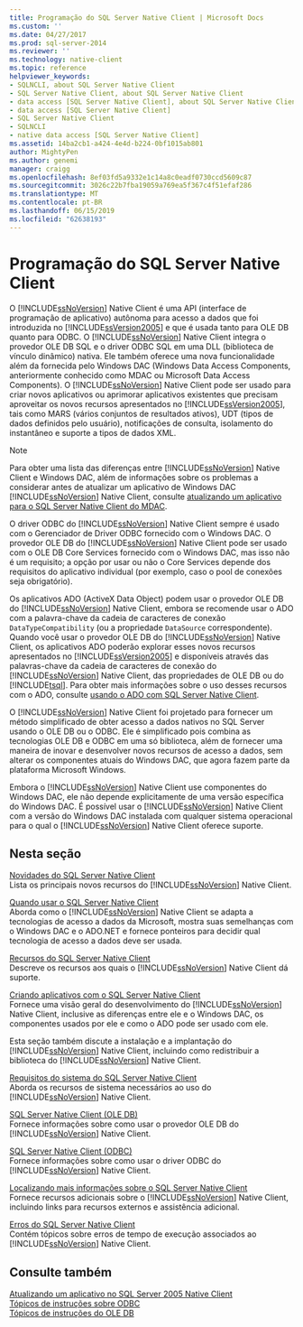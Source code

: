 ```yaml
---
title: Programação do SQL Server Native Client | Microsoft Docs
ms.custom: ''
ms.date: 04/27/2017
ms.prod: sql-server-2014
ms.reviewer: ''
ms.technology: native-client
ms.topic: reference
helpviewer_keywords:
- SQLNCLI, about SQL Server Native Client
- SQL Server Native Client, about SQL Server Native Client
- data access [SQL Server Native Client], about SQL Server Native Client
- data access [SQL Server Native Client]
- SQL Server Native Client
- SQLNCLI
- native data access [SQL Server Native Client]
ms.assetid: 14ba2cb1-a424-4e4d-b224-0bf1015ab801
author: MightyPen
ms.author: genemi
manager: craigg
ms.openlocfilehash: 8ef03fd5a9332e1c14a8c0eadf0730ccd5609c87
ms.sourcegitcommit: 3026c22b7fba19059a769ea5f367c4f51efaf286
ms.translationtype: MT
ms.contentlocale: pt-BR
ms.lasthandoff: 06/15/2019
ms.locfileid: "62638193"
---
```

# <a name="sql-server-native-client-programming"></a>Programação do SQL Server Native Client
  O [!INCLUDE[ssNoVersion](../../includes/ssnoversion-md.md)] Native Client é uma API (interface de programação de aplicativo) autônoma para acesso a dados que foi introduzida no [!INCLUDE[ssVersion2005](../../includes/ssversion2005-md.md)] e que é usada tanto para OLE DB quanto para ODBC. O [!INCLUDE[ssNoVersion](../../includes/ssnoversion-md.md)] Native Client integra o provedor OLE DB SQL e o driver ODBC SQL em uma DLL (biblioteca de vínculo dinâmico) nativa. Ele também oferece uma nova funcionalidade além da fornecida pelo Windows DAC (Windows Data Access Components, anteriormente conhecido como MDAC ou Microsoft Data Access Components). O [!INCLUDE[ssNoVersion](../../includes/ssnoversion-md.md)] Native Client pode ser usado para criar novos aplicativos ou aprimorar aplicativos existentes que precisam aproveitar os novos recursos apresentados no [!INCLUDE[ssVersion2005](../../includes/ssversion2005-md.md)], tais como MARS (vários conjuntos de resultados ativos), UDT (tipos de dados definidos pelo usuário), notificações de consulta, isolamento do instantâneo e suporte a tipos de dados XML.  
  
> [!NOTE]  
>  Para obter uma lista das diferenças entre [!INCLUDE[ssNoVersion](../../includes/ssnoversion-md.md)] Native Client e Windows DAC, além de informações sobre os problemas a considerar antes de atualizar um aplicativo de Windows DAC [!INCLUDE[ssNoVersion](../../includes/ssnoversion-md.md)] Native Client, consulte [atualizando um aplicativo para o SQL Server Native Client do MDAC](applications/updating-an-application-to-sql-server-native-client-from-mdac.md).  
  
 O driver ODBC do [!INCLUDE[ssNoVersion](../../includes/ssnoversion-md.md)] Native Client sempre é usado com o Gerenciador de Driver ODBC fornecido com o Windows DAC. O provedor OLE DB do [!INCLUDE[ssNoVersion](../../includes/ssnoversion-md.md)] Native Client pode ser usado com o OLE DB Core Services fornecido com o Windows DAC, mas isso não é um requisito; a opção por usar ou não o Core Services depende dos requisitos do aplicativo individual (por exemplo, caso o pool de conexões seja obrigatório).  
  
 Os aplicativos ADO (ActiveX Data Object) podem usar o provedor OLE DB do [!INCLUDE[ssNoVersion](../../includes/ssnoversion-md.md)] Native Client, embora se recomende usar o ADO com a palavra-chave da cadeia de caracteres de conexão `DataTypeCompatibility` (ou a propriedade `DataSource` correspondente). Quando você usar o provedor OLE DB do [!INCLUDE[ssNoVersion](../../includes/ssnoversion-md.md)] Native Client, os aplicativos ADO poderão explorar esses novos recursos apresentados no [!INCLUDE[ssVersion2005](../../includes/ssversion2005-md.md)] e disponíveis através das palavras-chave da cadeia de caracteres de conexão do [!INCLUDE[ssNoVersion](../../includes/ssnoversion-md.md)] Native Client, das propriedades de OLE DB ou do [!INCLUDE[tsql](../../includes/tsql-md.md)]. Para obter mais informações sobre o uso desses recursos com o ADO, consulte [usando o ADO com SQL Server Native Client](applications/using-ado-with-sql-server-native-client.md).  
  
 O [!INCLUDE[ssNoVersion](../../includes/ssnoversion-md.md)] Native Client foi projetado para fornecer um método simplificado de obter acesso a dados nativos no SQL Server usando o OLE DB ou o ODBC. Ele é simplificado pois combina as tecnologias OLE DB e ODBC em uma só biblioteca, além de fornecer uma maneira de inovar e desenvolver novos recursos de acesso a dados, sem alterar os componentes atuais do Windows DAC, que agora fazem parte da plataforma Microsoft Windows.  
  
 Embora o [!INCLUDE[ssNoVersion](../../includes/ssnoversion-md.md)] Native Client use componentes do Windows DAC, ele não depende explicitamente de uma versão específica do Windows DAC. É possível usar o [!INCLUDE[ssNoVersion](../../includes/ssnoversion-md.md)] Native Client com a versão do Windows DAC instalada com qualquer sistema operacional para o qual o [!INCLUDE[ssNoVersion](../../includes/ssnoversion-md.md)] Native Client oferece suporte.  
  
## <a name="in-this-section"></a>Nesta seção  
 [Novidades do SQL Server Native Client](sql-server-native-client.md)  
 Lista os principais novos recursos do [!INCLUDE[ssNoVersion](../../includes/ssnoversion-md.md)] Native Client.  
  
 [Quando usar o SQL Server Native Client](when-to-use-sql-server-native-client.md)  
 Aborda como o [!INCLUDE[ssNoVersion](../../includes/ssnoversion-md.md)] Native Client se adapta a tecnologias de acesso a dados da Microsoft, mostra suas semelhanças com o Windows DAC e o ADO.NET e fornece ponteiros para decidir qual tecnologia de acesso a dados deve ser usada.  
  
 [Recursos do SQL Server Native Client](features/sql-server-native-client-features.md)  
 Descreve os recursos aos quais o [!INCLUDE[ssNoVersion](../../includes/ssnoversion-md.md)] Native Client dá suporte.  
  
 [Criando aplicativos com o SQL Server Native Client](applications/building-applications-with-sql-server-native-client.md)  
 Fornece uma visão geral do desenvolvimento do [!INCLUDE[ssNoVersion](../../includes/ssnoversion-md.md)] Native Client, inclusive as diferenças entre ele e o Windows DAC, os componentes usados por ele e como o ADO pode ser usado com ele.  
  
 Esta seção também discute a instalação e a implantação do [!INCLUDE[ssNoVersion](../../includes/ssnoversion-md.md)] Native Client, incluindo como redistribuir a biblioteca do [!INCLUDE[ssNoVersion](../../includes/ssnoversion-md.md)] Native Client.  
  
 [Requisitos do sistema do SQL Server Native Client](system-requirements-for-sql-server-native-client.md)  
 Aborda os recursos de sistema necessários ao uso do [!INCLUDE[ssNoVersion](../../includes/ssnoversion-md.md)] Native Client.  
  
 [SQL Server Native Client &#40;OLE DB&#41;](ole-db/sql-server-native-client-ole-db.md)  
 Fornece informações sobre como usar o provedor OLE DB do [!INCLUDE[ssNoVersion](../../includes/ssnoversion-md.md)] Native Client.  
  
 [SQL Server Native Client &#40;ODBC&#41;](odbc/sql-server-native-client-odbc.md)  
 Fornece informações sobre como usar o driver ODBC do [!INCLUDE[ssNoVersion](../../includes/ssnoversion-md.md)] Native Client.  
  
 [Localizando mais informações sobre o SQL Server Native Client](finding-more-sql-server-native-client-information.md)  
 Fornece recursos adicionais sobre o [!INCLUDE[ssNoVersion](../../includes/ssnoversion-md.md)] Native Client, incluindo links para recursos externos e assistência adicional.  
  
 [Erros do SQL Server Native Client](../native-client-ole-db-errors/errors.md)  
 Contém tópicos sobre erros de tempo de execução associados ao [!INCLUDE[ssNoVersion](../../includes/ssnoversion-md.md)] Native Client.  
  
## <a name="see-also"></a>Consulte também  
 [Atualizando um aplicativo no SQL Server 2005 Native Client](applications/updating-an-application-from-sql-server-2005-native-client.md)   
 [Tópicos de instruções sobre ODBC](../native-client-odbc-how-to/odbc-how-to-topics.md)   
 [Tópicos de instruções do OLE DB](../native-client-ole-db-how-to/ole-db-how-to-topics.md)  
  
  
